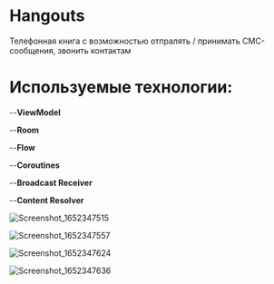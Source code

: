 # Hangouts
Телефонная книга с возможностью отпралять / принимать СМС-сообщения, звонить контактам

# Используемые технологии:
--**ViewModel**

--**Room**

--**Flow**

--**Coroutines**

--**Broadcast Receiver**

--**Content Resolver**

![Screenshot_1652347515](https://user-images.githubusercontent.com/62237984/168039816-20e6dc5b-2d4b-496c-a038-4b6a750a926e.png)

![Screenshot_1652347557](https://user-images.githubusercontent.com/62237984/168039860-c678a971-9a62-4e2e-b22c-fb0e1bd7bca8.png)

![Screenshot_1652347624](https://user-images.githubusercontent.com/62237984/168039875-c7203249-3b86-448a-9c45-82debad769d3.png)

![Screenshot_1652347636](https://user-images.githubusercontent.com/62237984/168039886-e0521aa6-d3da-45af-8b01-200cfab7e0d6.png)
